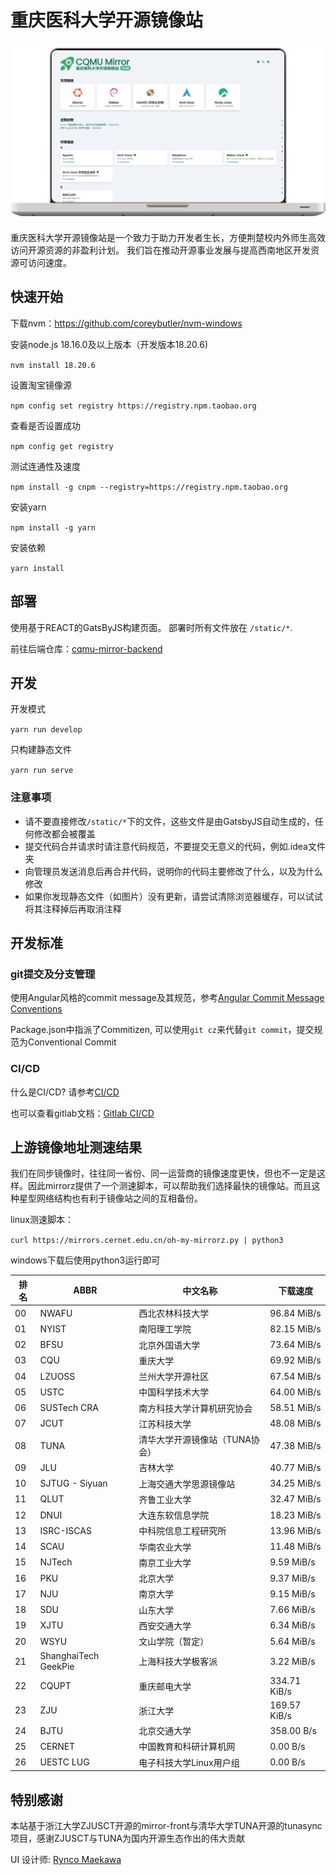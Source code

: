 # 重庆医科大学开源镜像站

![cqmu-mirror-frontpage.png](resource/icons/cqmu-mirror-frontpage.png)

重庆医科大学开源镜像站是一个致力于助力开发者生长，方便荆楚校内外师生高效访问开源资源的非盈利计划。
我们旨在推动开源事业发展与提高西南地区开发资源可访问速度。

## 快速开始

下载nvm：https://github.com/coreybutler/nvm-windows

安装node.js 18.16.0及以上版本（开发版本18.20.6)

`nvm install 18.20.6`

设置淘宝镜像源

`npm config set registry https://registry.npm.taobao.org`

查看是否设置成功

`npm config get registry`

测试连通性及速度

`npm install -g cnpm --registry=https://registry.npm.taobao.org`

安装yarn

`npm install -g yarn`

安装依赖

`yarn install`

## 部署

使用基于REACT的GatsByJS构建页面。 部署时所有文件放在 `/static/*`.

前往后端仓库：[cqmu-mirror-backend](#)

[//]: # (TODO)

## 开发

开发模式

`yarn run develop`

只构建静态文件

`yarn run serve`

### 注意事项

- 请不要直接修改`/static/*`下的文件，这些文件是由GatsbyJS自动生成的，任何修改都会被覆盖
- 提交代码合并请求时请注意代码规范，不要提交无意义的代码，例如.idea文件夹
- 向管理员发送消息后再合并代码，说明你的代码主要修改了什么，以及为什么修改
- 如果你发现静态文件（如图片）没有更新，请尝试清除浏览器缓存，可以试试将其注释掉后再取消注释

## 开发标准

### git提交及分支管理

使用Angular风格的commit
message及其规范，参考[Angular Commit Message Conventions](https://zj-git-guide.readthedocs.io/zh-cn/latest/message/Angular%E6%8F%90%E4%BA%A4%E4%BF%A1%E6%81%AF%E8%A7%84%E8%8C%83/)

Package.json中指派了Commitizen, 可以使用`git cz`来代替`git commit`，提交规范为Conventional Commit

### CI/CD

什么是CI/CD? 请参考[CI/CD](https://www.redhat.com/zh/topics/devops/what-is-ci-cd)

也可以查看gitlab文档：[Gitlab CI/CD](https://docs.gitlab.com/ee/ci/)

[//]: # (TODO)

## 上游镜像地址测速结果

我们在同步镜像时，往往同一省份、同一运营商的镜像速度更快，但也不一定是这样。因此mirrorz提供了一个测速脚本，可以帮助我们选择最快的镜像站。而且这种星型网络结构也有利于镜像站之间的互相备份。

linux测速脚本：

`curl https://mirrors.cernet.edu.cn/oh-my-mirrorz.py | python3`

windows下载后使用python3运行即可

| 排名 | ABBR               | 中文名称                          | 下载速度       |
|------|--------------------|-----------------------------------|----------------|
| 00   | NWAFU              | 西北农林科技大学                  | 96.84 MiB/s    |
| 01   | NYIST              | 南阳理工学院                      | 82.15 MiB/s    |
| 02   | BFSU               | 北京外国语大学                    | 73.64 MiB/s    |
| 03   | CQU                | 重庆大学                          | 69.92 MiB/s    |
| 04   | LZUOSS             | 兰州大学开源社区                  | 67.54 MiB/s    |
| 05   | USTC               | 中国科学技术大学                  | 64.00 MiB/s    |
| 06   | SUSTech CRA        | 南方科技大学计算机研究协会        | 58.51 MiB/s    |
| 07   | JCUT               | 江苏科技大学                      | 48.08 MiB/s    |
| 08   | TUNA               | 清华大学开源镜像站（TUNA协会）    | 47.38 MiB/s    |
| 09   | JLU                | 吉林大学                          | 40.77 MiB/s    |
| 10   | SJTUG - Siyuan     | 上海交通大学思源镜像站            | 34.25 MiB/s    |
| 11   | QLUT               | 齐鲁工业大学                      | 32.47 MiB/s    |
| 12   | DNUI               | 大连东软信息学院                  | 18.23 MiB/s    |
| 13   | ISRC-ISCAS         | 中科院信息工程研究所              | 13.96 MiB/s    |
| 14   | SCAU               | 华南农业大学                      | 11.48 MiB/s    |
| 15   | NJTech             | 南京工业大学                      | 9.59 MiB/s     |
| 16   | PKU                | 北京大学                          | 9.37 MiB/s     |
| 17   | NJU                | 南京大学                          | 9.15 MiB/s     |
| 18   | SDU                | 山东大学                          | 7.66 MiB/s     |
| 19   | XJTU               | 西安交通大学                      | 6.34 MiB/s     |
| 20   | WSYU               | 文山学院（暂定）                  | 5.64 MiB/s     |
| 21   | ShanghaiTech GeekPie | 上海科技大学极客派              | 3.22 MiB/s     |
| 22   | CQUPT              | 重庆邮电大学                      | 334.71 KiB/s   |
| 23   | ZJU                | 浙江大学                          | 169.57 KiB/s   |
| 24   | BJTU               | 北京交通大学                      | 358.00 B/s     |
| 25   | CERNET             | 中国教育和科研计算机网            | 0.00 B/s       |
| 26   | UESTC LUG          | 电子科技大学Linux用户组           | 0.00 B/s       |

## 特别感谢

本站基于浙江大学ZJUSCT开源的mirror-front与清华大学TUNA开源的tunasync项目，感谢ZJUSCT与TUNA为国内开源生态作出的伟大贡献

UI 设计师: [Rynco Maekawa](https://github.com/lynzrand)

